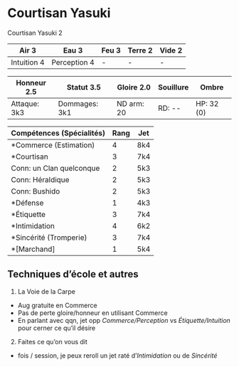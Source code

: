 # Courtisan Yasuki

Courtisan Yasuki 2

| **Air** 3     | **Eau** 3     | **Feu** 3     | **Terre** 2   | **Vide** 2
| ------------- | ------------- | ------------- | ------------- | -------------
| Intuition 4   | Perception 4  | -             | -             | -

| Honneur 2.5   | Statut 3.5    | Gloire 2.0    | Souillure     | Ombre
| ------------- | ------------- | ------------- | ------------- | -------------
| Attaque: 3k3  | Dommages: 3k1 | ND arm: 20    | RD: --        | HP: 32 (0)

| Compétences (Spécialités)                     | Rang  | Jet
| --------------------------------------------- | ----- | -------
| *Commerce (Estimation)                        | 4     | 8k4
| *Courtisan                                    | 3     | 7k4
| Conn: un Clan quelconque                      | 2     | 5k3
| Conn: Héraldique                              | 2     | 5k3
| Conn: Bushido                                 | 2     | 5k3
| *Défense                                      | 1     | 4k3
| *Étiquette                                    | 3     | 7k4
| *Intimidation                                 | 4     | 6k2
| *Sincérité (Tromperie)                        | 3     | 7k4
| *[Marchand]                                   | 1     | 5k4

## Techniques d’école et autres

1. La Voie de la Carpe
  * Aug gratuite en Commerce
  * Pas de perte gloire/honneur en utilisant Commerce
  * En parlant avec qqn, jet opp *Commerce/Perception* vs *Étiquette/Intuition*
    pour cerner ce qu’il désire
2. Faites ce qu’on vous dit
  * <Maitrise> fois / session, je peux reroll un jet raté d’*Intimidation* ou de
    *Sincérité*
